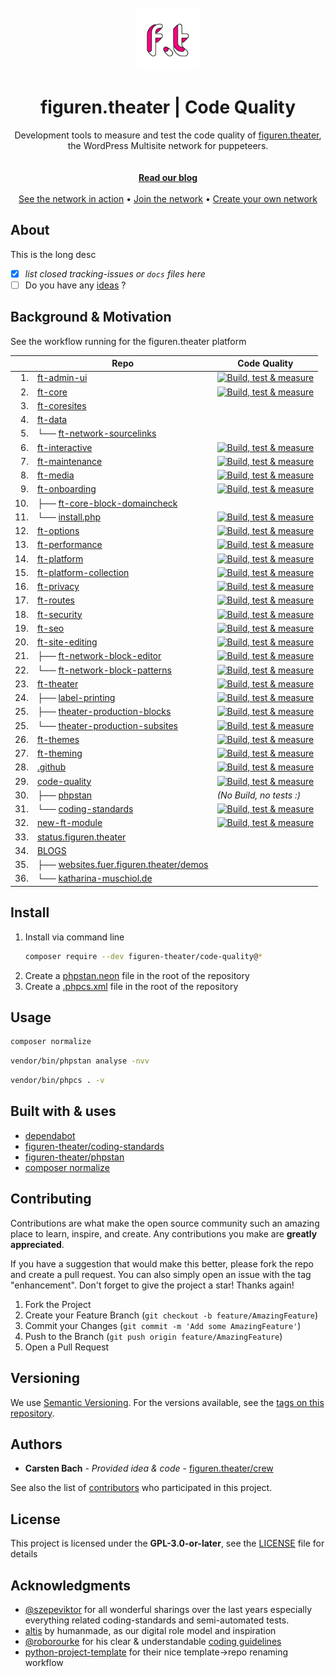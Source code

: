 <!-- PROJECT LOGO -->
<br />
<div align="center">
  <a href="https://github.com/figuren-theater/code-quality">
    <img src="https://raw.githubusercontent.com/figuren-theater/logos/main/favicon.png" alt="figuren.theater Logo" width="100" height="100">
  </a>

  <h1 align="center">figuren.theater | Code Quality</h1>

  <p align="center">
    Development tools to measure and test the code quality of <a href="https://figuren.theater">figuren.theater</a>, the WordPress Multisite network for puppeteers.
    <br /><br /><br />
    <a href="https://meta.figuren.theater/blog"><strong>Read our blog</strong></a>
    <br />
    <br />
    <a href="https://figuren.theater">See the network in action</a>
    •
    <a href="https://mein.figuren.theater">Join the network</a>
    •
    <a href="https://websites.fuer.figuren.theater">Create your own network</a>
  </p>
</div>

## About 


This is the long desc

* [x] *list closed tracking-issues or `docs` files here*
* [ ] Do you have any [ideas](https://github.com/figuren-theater/code-quality/issues/new) ?

## Background & Motivation


See the workflow running for the figuren.theater platform

||Repo|Code Quality|
|-:|-|-|
|  1. |[ft-admin-ui](https://github.com/figuren-theater/ft-admin-ui/)| [![Build, test & measure](https://github.com/figuren-theater/ft-admin-ui/actions/workflows/build-test-measure.yml/badge.svg)](https://github.com/figuren-theater/ft-admin-ui/actions/workflows/build-test-measure.yml) |
|  2. |[ft-core](https://github.com/figuren-theater/ft-core/)| [![Build, test & measure](https://github.com/figuren-theater/ft-core/actions/workflows/build-test-measure.yml/badge.svg)](https://github.com/figuren-theater/ft-core/actions/workflows/build-test-measure.yml) |
|  3. |[ft-coresites](https://github.com/figuren-theater/ft-coresites)|   |
|  4. |[ft-data](https://github.com/figuren-theater/ft-data)|   |
|  5. | └── [ft-network-sourcelinks](https://github.com/figuren-theater/ft-network-sourcelinks)|   |
|  6. |[ft-interactive](https://github.com/figuren-theater/ft-interactive)| [![Build, test & measure](https://github.com/figuren-theater/ft-interactive/actions/workflows/build-test-measure.yml/badge.svg)](https://github.com/figuren-theater/ft-interactive/actions/workflows/build-test-measure.yml)  |
|  7. |[ft-maintenance](https://github.com/figuren-theater/ft-maintenance)| [![Build, test & measure](https://github.com/figuren-theater/ft-maintenance/actions/workflows/build-test-measure.yml/badge.svg)](https://github.com/figuren-theater/ft-maintenance/actions/workflows/build-test-measure.yml)  |
|  8. |[ft-media](https://github.com/figuren-theater/ft-media)| [![Build, test & measure](https://github.com/figuren-theater/ft-media/actions/workflows/build-test-measure.yml/badge.svg)](https://github.com/figuren-theater/ft-media/actions/workflows/build-test-measure.yml)  |
|  9. |[ft-onboarding](https://github.com/figuren-theater/ft-onboarding)| [![Build, test & measure](https://github.com/figuren-theater/ft-onboarding/actions/workflows/build-test-measure.yml/badge.svg)](https://github.com/figuren-theater/ft-onboarding/actions/workflows/build-test-measure.yml)  |
|  10.| ├── [ft-core-block-domaincheck](https://github.com/figuren-theater/ft-core-block-domaincheck)|   |
|  11.| └── [install.php](https://github.com/figuren-theater/install.php/)| [![Build, test & measure](https://github.com/figuren-theater/install.php/actions/workflows/build-test-measure.yml/badge.svg)](https://github.com/figuren-theater/install.php/actions/workflows/build-test-measure.yml) |
|  12.|[ft-options](https://github.com/figuren-theater/ft-options)|  [![Build, test & measure](https://github.com/figuren-theater/ft-options/actions/workflows/build-test-measure.yml/badge.svg)](https://github.com/figuren-theater/ft-options/actions/workflows/build-test-measure.yml) |
|  13.|[ft-performance](https://github.com/figuren-theater/ft-performance/)| [![Build, test & measure](https://github.com/figuren-theater/ft-performance/actions/workflows/build-test-measure.yml/badge.svg)](https://github.com/figuren-theater/ft-performance/actions/workflows/build-test-measure.yml) |
|  14.|[ft-platform](https://github.com/figuren-theater/ft-platform/)| [![Build, test & measure](https://github.com/figuren-theater/ft-platform/actions/workflows/build-test-measure.yml/badge.svg)](https://github.com/figuren-theater/ft-platform/actions/workflows/build-test-measure.yml) |
|  15.|[ft-platform-collection](https://github.com/figuren-theater/ft-platform-collection/)| [![Build, test & measure](https://github.com/figuren-theater/ft-platform-collection/actions/workflows/build-test-measure.yml/badge.svg)](https://github.com/figuren-theater/ft-platform-collection/actions/workflows/build-test-measure.yml) |
|  16.|[ft-privacy](https://github.com/figuren-theater/ft-privacy)|  [![Build, test & measure](https://github.com/figuren-theater/ft-privacy/actions/workflows/build-test-measure.yml/badge.svg)](https://github.com/figuren-theater/ft-privacy/actions/workflows/build-test-measure.yml) |
|  17.|[ft-routes](https://github.com/figuren-theater/ft-routes)|  [![Build, test & measure](https://github.com/figuren-theater/ft-routes/actions/workflows/build-test-measure.yml/badge.svg)](https://github.com/figuren-theater/ft-routes/actions/workflows/build-test-measure.yml) |
|  18.|[ft-security](https://github.com/figuren-theater/ft-security)|  [![Build, test & measure](https://github.com/figuren-theater/ft-security/actions/workflows/build-test-measure.yml/badge.svg)](https://github.com/figuren-theater/ft-security/actions/workflows/build-test-measure.yml) |
|  19.|[ft-seo](https://github.com/figuren-theater/ft-seo)|  [![Build, test & measure](https://github.com/figuren-theater/ft-seo/actions/workflows/build-test-measure.yml/badge.svg)](https://github.com/figuren-theater/ft-seo/actions/workflows/build-test-measure.yml) |
|  20.|[ft-site-editing](https://github.com/figuren-theater/ft-site-editing)|  [![Build, test & measure](https://github.com/figuren-theater/ft-site-editing/actions/workflows/build-test-measure.yml/badge.svg)](https://github.com/figuren-theater/ft-site-editing/actions/workflows/build-test-measure.yml) |
|  21.| ├── [ft-network-block-editor](https://github.com/figuren-theater/ft-network-block-editor)|  [![Build, test & measure](https://github.com/figuren-theater/ft-network-block-editor/actions/workflows/build-test-measure.yml/badge.svg)](https://github.com/figuren-theater/ft-network-block-editor/actions/workflows/build-test-measure.yml) |
|  22.| └── [ft-network-block-patterns](https://github.com/figuren-theater/ft-network-block-patterns)| [![Build, test & measure](https://github.com/figuren-theater/ft-network-block-patterns/actions/workflows/build-test-measure.yml/badge.svg)](https://github.com/figuren-theater/ft-network-block-patterns/actions/workflows/build-test-measure.yml)  |
|  23.|[ft-theater](https://github.com/figuren-theater/ft-theater)|  [![Build, test & measure](https://github.com/figuren-theater/ft-theater/actions/workflows/build-test-measure.yml/badge.svg)](https://github.com/figuren-theater/ft-theater/actions/workflows/build-test-measure.yml) |
|  24.| ├── [label-printing](https://github.com/figuren-theater/label-printing)|  [![Build, test & measure](https://github.com/figuren-theater/label-printing/actions/workflows/build-test-measure.yml/badge.svg)](https://github.com/figuren-theater/label-printing/actions/workflows/build-test-measure.yml) |
|  25.| ├── [theater-production-blocks](https://github.com/figuren-theater/theater-production-blocks)|  [![Build, test & measure](https://github.com/figuren-theater/theater-production-blocks/actions/workflows/build-test-measure.yml/badge.svg)](https://github.com/figuren-theater/theater-production-blocks/actions/workflows/build-test-measure.yml) |
|  25.| └── [theater-production-subsites](https://github.com/figuren-theater/theater-production-subsites)|  [![Build, test & measure](https://github.com/figuren-theater/theater-production-subsites/actions/workflows/build-test-measure.yml/badge.svg)](https://github.com/figuren-theater/theater-production-subsites/actions/workflows/build-test-measure.yml) |
|  26.|[ft-themes](https://github.com/figuren-theater/ft-themes)|  [![Build, test & measure](https://github.com/figuren-theater/ft-themes/actions/workflows/build-test-measure.yml/badge.svg)](https://github.com/figuren-theater/ft-themes/actions/workflows/build-test-measure.yml) |
|  27.|[ft-theming](https://github.com/figuren-theater/ft-theming)| [![Build, test & measure](https://github.com/figuren-theater/ft-theming/actions/workflows/build-test-measure.yml/badge.svg)](https://github.com/figuren-theater/ft-theming/actions/workflows/build-test-measure.yml)  |
|  28.|[.github](https://github.com/figuren-theater/.github/)| [![Build, test & measure](https://github.com/figuren-theater/.github/actions/workflows/build-test-measure.yml/badge.svg)](https://github.com/figuren-theater/.github/actions/workflows/build-test-measure.yml) |
|  29.|[code-quality](https://github.com/figuren-theater/code-quality/)| [![Build, test & measure](https://github.com/figuren-theater/code-quality/actions/workflows/build-test-measure.yml/badge.svg)](https://github.com/figuren-theater/code-quality/actions/workflows/build-test-measure.yml) |
|  30.| ├── [phpstan](https://github.com/figuren-theater/phpstan)|  *(No Build, no tests :)* |
|  31.| └── [coding-standards](https://github.com/figuren-theater/coding-standards/)| [![Build, test & measure](https://github.com/figuren-theater/coding-standards/actions/workflows/build-test-measure.yml/badge.svg)](https://github.com/figuren-theater/coding-standards/actions/workflows/build-test-measure.yml) |
|  32.|[new-ft-module](https://github.com/figuren-theater/new-ft-module/)| [![Build, test & measure](https://github.com/figuren-theater/new-ft-module/actions/workflows/build-test-measure.yml/badge.svg)](https://github.com/figuren-theater/new-ft-module/actions/workflows/build-test-measure.yml) |
|  33.|[status.figuren.theater](https://github.com/figuren-theater/status.figuren.theater)|   |
|  34.|[BLOGS](https://github.com/figuren-theater/BLOGS)|   |
|  35.| ├── [websites.fuer.figuren.theater/demos](https://github.com/figuren-theater/websites.fuer.figuren.theater-demos)|   |
|  36.| └── [katharina-muschiol.de](https://github.com/figuren-theater/katharina-muschiol.de/)|  |


## Install

1. Install via command line
    ```sh
    composer require --dev figuren-theater/code-quality@*
    ```
2. Create a [phpstan.neon](https://github.com/figuren-theater/new-ft-module/blob/main/phpstan.neon) file in the root of the repository
3. Create a [.phpcs.xml](https://github.com/figuren-theater/new-ft-module/blob/main/.phpcs.xml) file in the root of the repository


## Usage

```sh
composer normalize
```
```sh
vendor/bin/phpstan analyse -nvv
```
```sh
vendor/bin/phpcs . -v
```


## Built with & uses

  - [dependabot](/.github/dependabot.yml)
  - [figuren-theater/coding-standards](https://github.com/figuren-theater/coding-standards/)
  - [figuren-theater/phpstan](https://github.com/figuren-theater/phpstan/)
  - [composer normalize](https://github.com/ergebnis/composer-normalize)

## Contributing

Contributions are what make the open source community such an amazing place to learn, inspire, and create. Any contributions you make are **greatly appreciated**.

If you have a suggestion that would make this better, please fork the repo and create a pull request. You can also simply open an issue with the tag "enhancement".
Don't forget to give the project a star! Thanks again!

1. Fork the Project
2. Create your Feature Branch (`git checkout -b feature/AmazingFeature`)
3. Commit your Changes (`git commit -m 'Add some AmazingFeature'`)
4. Push to the Branch (`git push origin feature/AmazingFeature`)
5. Open a Pull Request


## Versioning

We use [Semantic Versioning](http://semver.org/). For the versions
available, see the [tags on this repository](https://github.com/figuren-theater/code-quality/tags).

## Authors

  - **Carsten Bach** - *Provided idea & code* - [figuren.theater/crew](https://figuren.theater/crew/)

See also the list of [contributors](https://github.com/figuren-theater/code-quality/contributors)
who participated in this project.

## License

This project is licensed under the **GPL-3.0-or-later**, see the [LICENSE](/LICENSE) file for
details

## Acknowledgments

  - [@szepeviktor](https://github.com/szepeviktor) for all wonderful sharings over the last years especially everything related coding-standards and semi-automated tests.
  - [altis](https://github.com/search?q=org%3Ahumanmade+altis) by humanmade, as our digital role model and inspiration
  - [@roborourke](https://github.com/roborourke) for his clear & understandable [coding guidelines](https://docs.altis-dxp.com/guides/code-review/standards/)
  - [python-project-template](https://github.com/rochacbruno/python-project-template) for their nice template->repo renaming workflow
